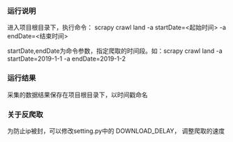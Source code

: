 ### 运行说明
进入项目根目录下，执行命令：
scrapy crawl land -a startDate=<起始时间> -a endDate=<结束时间>

startDate,endDate为命令参数，指定爬取的时间段。如：scrapy crawl land -a startDate=2019-1-1 -a endDate=2019-1-2

### 运行结果
采集的数据结果保存在项目根目录下，以时间戳命名

### 关于反爬取
为防止ip被封，可以修改setting.py中的 DOWNLOAD_DELAY， 调整爬取的速度